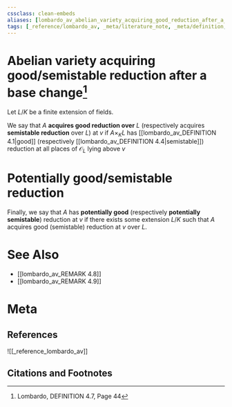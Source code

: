 ```yaml
---
cssclass: clean-embeds
aliases: [lombardo_av_abelian_variety_acquiring_good_reduction_after_a_base_change, lombardo_av_abelian_variety_acquiring_semistable_reduction_after_a_base_change, lombardo_av_abelian_variety_with_potentially_good_reduction, lombardo_av_abelian_variety_with_potentially_semistable_reduction]
tags: [_reference/lombardo_av, _meta/literature_note, _meta/definition, _meta/TODO/change_title]
---
```

# Abelian variety acquiring good/semistable reduction after a base change[^1]
Let $L / K$ be a finite extension of fields. 

We say that $A$ **acquires good reduction over** $L$ (respectively acquires **semistable reduction** over $L$) at $v$ if $A \times_{K} L$ has [[lombardo_av_DEFINITION 4.1|good]] (respectively [[lombardo_av_DEFINITION 4.4|semistable]]) reduction at all places of $\mathcal{O}_{L}$ lying above $v$

# Potentially good/semistable reduction
Finally, we say that $A$ has **potentially good** (respectively **potentially semistable**) reduction at $v$ if there exists some extension $L / K$ such that $A$ acquires good (semistable) reduction at $v$ over $L$.


# See Also
- [[lombardo_av_REMARK 4.8]]
- [[lombardo_av_REMARK 4.9]]
# Meta
## References
![[_reference_lombardo_av]]

## Citations and Footnotes
[^1]: Lombardo, DEFINITION 4.7, Page 44
